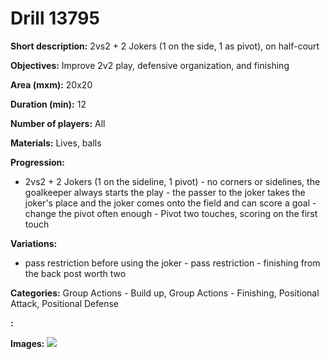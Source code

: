 # Drill 13795

**Short description:**
2vs2 + 2 Jokers (1 on the side, 1 as pivot), on half-court

**Objectives:**
Improve 2v2 play, defensive organization, and finishing

**Area (mxm):**
20x20

**Duration (min):**
12

**Number of players:**
All

**Materials:**
Lives, balls

**Progression:**
- 2vs2 + 2 Jokers (1 on the sideline, 1 pivot) - no corners or sidelines, the goalkeeper always starts the play - the passer to the joker takes the joker's place and the joker comes onto the field and can score a goal - change the pivot often enough - Pivot two touches, scoring on the first touch

**Variations:**
- pass restriction before using the joker - pass restriction - finishing from the back post worth two

**Categories:**
Group Actions - Build up, Group Actions - Finishing, Positional Attack, Positional Defense

**:**


**Images:**
![](https://www.coachingfutsal.com/\images\e05df8a5-0f36-4232-a51c-ab4476400b1c_qqqqqq.png)

